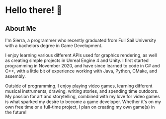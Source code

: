 # Hello there! 👋
## About Me

I'm Sierra, a programmer who recently graduated from Full Sail University with a bachelors degree in Game Development.

I enjoy learning various different APIs used for graphics rendering, as well as creating simple projects in Unreal Engine 4 and Unity. I first started programming in November 2020, and have since learned to code in C# and C++, with a little bit of experience working with Java, Python, CMake, and assembly.

Outside of programming, I enjoy playing video games, learning different musical instruments, drawing, writing stories, and spending time outdoors. My passion for art and storytelling, combined with my love for video games is what sparked my desire to become a game developer. Whether it's on my own free time or a full-time project, I plan on creating my own game(s) in the future!

<!---
spo0pyGD/spo0pyGD is a ✨ special ✨ repository because its `README.md` (this file) appears on your GitHub profile.
You can click the Preview link to take a look at your changes.
--->
